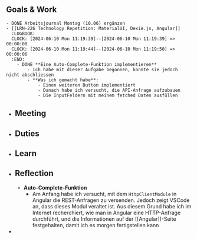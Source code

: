 ## Goals & Work
	- DONE Arbeitsjournal Montag (10.06) ergänzen
	- [[LRN-226 Technology Repetition: MaterialUI, Dexie.js, Angular]]
	  :LOGBOOK:
	  CLOCK: [2024-06-10 Mon 11:19:39]--[2024-06-10 Mon 11:19:39] =>  00:00:00
	  CLOCK: [2024-06-10 Mon 11:19:44]--[2024-06-10 Mon 11:19:50] =>  00:00:06
	  :END:
		- DONE **Eine Auto-Complete-Funktion implementieren**
			- Ich habe mit dieser Aufgabe begonnen, konnte sie jedoch nicht abschliessen
			- **Was ich gemacht habe**:
				- Einen weiteren Button implementiert
				- Danach habe ich versucht, die API-Anfrage aufzubauen
				- Die InputFeldern mit meinem fetched Daten ausfüllen
- ## Meeting
- ## Duties
- ## Learn
- ## Reflection
	- **Auto-Complete-Funktion**
		- Am Anfang habe ich versucht, mit dem `HttpClientModule` in Angular die REST-Anfragen zu versenden. Jedoch zeigt VSCode an, dass dieses Modul veraltet ist. Aus diesem Grund habe ich im Internet recherchiert, wie man in Angular eine HTTP-Anfrage durchführt, und die Informationen auf der [[Angular]]-Seite festgehalten, damit ich es morgen fertigstellen kann
-